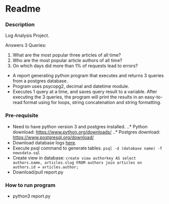 # Readme

### Description
Log Analysis Project.

Answers 3 Queries:
1. What are the most popular three articles of all time?
2. Who are the most popular article authors of all time?
3. On which days did more than 1% of requests lead to errors? 

* A report generating python program that executes and returns 3 queries from a postgres database.
* Program uses psycopg2, decimal and datetime module.
* Executes 1 query at a time, and saves query result to a variable. After executing the 3 queries, the program will print the results in an easy-to-read format using for loops, string concatenation and string formatting.

### Pre-requisite
* Need to have python version 3 and postgres installed.
 ..* Python download: https://www.python.org/downloads/
 ..* Postgres download: https://www.postgresql.org/download/
* Download database logs [here](https://d17h27t6h515a5.cloudfront.net/topher/2016/August/57b5f748_newsdata/newsdata.zip).
* Execute psql command to generate tables. ``` psql -d (database name) -f newsdata.sql ```
* Create view in database: ``` create view authorkey AS select authors.name, articles.slug
FROM authors join articles on authors.id = articles.author; ```
* Download/pull report.py

### How to run program
* python3 report.py
